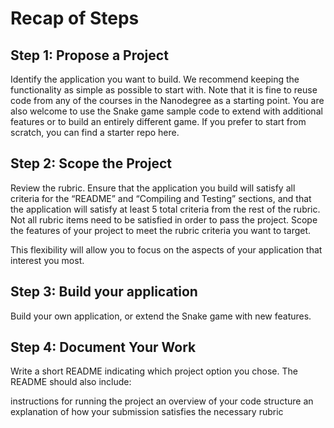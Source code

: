 # Recap of Steps
## Step 1: Propose a Project
Identify the application you want to build. We recommend keeping the functionality as simple as possible to start with. Note that it is fine to reuse code from any of the courses in the Nanodegree as a starting point. You are also welcome to use the Snake game sample code to extend with additional features or to build an entirely different game. If you prefer to start from scratch, you can find a starter repo here.

## Step 2: Scope the Project
Review the rubric. Ensure that the application you build will satisfy all criteria for the “README” and “Compiling and Testing” sections, and that the application will satisfy at least 5 total criteria from the rest of the rubric. Not all rubric items need to be satisfied in order to pass the project. Scope the features of your project to meet the rubric criteria you want to target.

This flexibility will allow you to focus on the aspects of your application that interest you most.

## Step 3: Build your application
Build your own application, or extend the Snake game with new features.

## Step 4: Document Your Work
Write a short README indicating which project option you chose. The README should also include:

instructions for running the project
an overview of your code structure
an explanation of how your submission satisfies the necessary rubric
